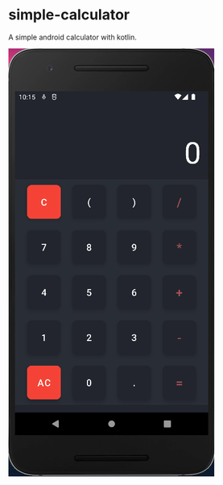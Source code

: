 # simple-calculator
A simple android calculator with kotlin.

<img src="/Calculator.png" alt="Alt text" title="Optional title">
